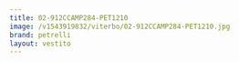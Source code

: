 ```yaml
---
title: 02-912CCAMP284-PET1210
image: /v1543919832/viterbo/02-912CCAMP284-PET1210.jpg
brand: petrelli
layout: vestito
---
```

